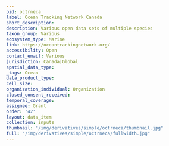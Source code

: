 ```yaml
---
pid: octrneca
label: Ocean Tracking Network Canada
short_description: 
description: Various open data sets of multiple species
taxon_group: Various
ecosystem_type: Marine
link: https://oceantrackingnetwork.org/
accessibility: Open
contact_email: Various
jurisdiction: Canada|Global
spatial_data_type: 
_tags: Ocean
data_product_type: 
cell_size: 
organization_individual: Organization
closed_consent_received: 
temporal_coverage: 
assignee: Grant
order: '42'
layout: data_item
collection: inputs
thumbnail: "/img/derivatives/simple/octrneca/thumbnail.jpg"
full: "/img/derivatives/simple/octrneca/fullwidth.jpg"
---
```

